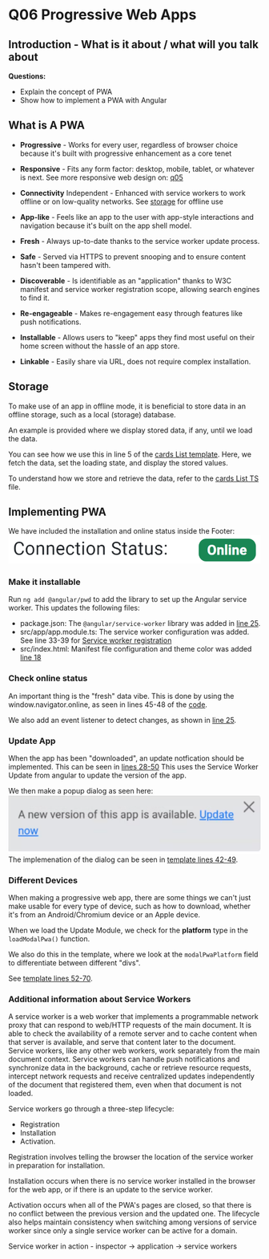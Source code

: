 # Q06 Progressive Web Apps

<!-- References to code will be made in markdown by using: See more in line XX in [name of snippet]("PATH_TO_FILE") -->

## Introduction - What is it about / what will you talk about

**Questions:**

- Explain the concept of PWA
- Show how to implement a PWA with Angular

## What is A PWA

- **Progressive** - Works for every user, regardless of browser choice because it's built with progressive enhancement as a core tenet

- **Responsive** - Fits any form factor: desktop, mobile, tablet, or whatever is next. See more responsive web design on: [q05](https://mathiasschjoedt-bavngaard.github.io/AFE-Eksamen/q05/)

- **Connectivity** Independent - Enhanced with service workers to work offline or on
low-quality networks. See [storage](#storage) for offline use

- **App-like** - Feels like an app to the user with app-style interactions and navigation because it's built on the app shell model.

- **Fresh** - Always up-to-date thanks to the service worker update process.

- **Safe** - Served via HTTPS to prevent snooping and to ensure content hasn't been tampered with.

- **Discoverable** - Is identifiable as an "application" thanks to W3C manifest and
service worker registration scope, allowing search engines to find it.

- **Re-engageable** - Makes re-engagement easy through features like push notifications.

- **Installable** - Allows users to "keep" apps they find most useful on their home screen without the hassle of an app store.

- **Linkable** - Easily share via URL, does not require complex installation.

## Storage

To make use of an app in offline mode, it is beneficial to store data in an offline storage, such as a local (storage) database.

An example is provided where we display stored data, if any, until we load the data.

You can see how we use this in line 5 of the [cards List template](./src/app/credit-card/credit-card-list/credit-card-list.component.html). Here, we fetch the data, set the loading state, and display the stored values.

To understand how we store and retrieve the data, refer to the [cards List TS](./src/app/credit-card/credit-card-list/credit-card-list.component.ts) file.

## Implementing PWA
<!-- 
see https://hackernoon.com/building-progressive-web-application-pwa-with-angular 
 -->

We have included the installation and online status inside the Footer: ![Connections](images/Connectionstatus.png)

### Make it installable

Run `ng add @angular/pwd` to add the library to set up the Angular service worker. This updates the following files:

- package.json: The `@angular/service-worker` library was added in [line 25](./package.json).
- src/app/app.module.ts: The service worker configuration was added. See line 33-39 for [Service worker registration](./src/app/app.module.ts)
- src/index.html: Manifest file configuration and theme color was added [line 18](./src/index.html)

### Check online status

An important thing is the "fresh" data vibe. This is done by using the window.navigator.online, as seen in lines 45-48 of the [code](./src/app/footer/footer.component.ts).

We also add an event listener to detect changes, as shown in [line 25](./src/app/footer/footer.component.ts).

### Update App

When the app has been "downloaded", an update notfication should be implemented.
This can be seen in [lines 28-50](./src/app/footer/footer.component.ts)
This uses the Service Worker Update from angular to update the version of the app.

We then make a popup dialog as seen here:
![update](images/update.png)
The implemenation of the dialog can be seen in [template lines 42-49](./src/app/footer/footer.component.html).  

### Different Devices

When making a progressive web app, there are some things we can't just make usable for every type of device, such as how to download, whether it's from an Android/Chromium device or an Apple device.

When we load the Update Module, we check for the **platform** type in the `loadModalPwa()` function.

We also do this in the template, where we look at the `modalPwaPlatform` field to differentiate between different "divs".

See [template lines 52-70](./src/app/footer/footer.component.html).  

### Additional information about Service Workers

A service worker is a web worker that implements a programmable network proxy that can respond to web/HTTP requests of the main document. It is able to check the availability of a remote server and to cache content when that server is available, and serve that content later to the document. Service workers, like any other web workers, work separately from the main document context. Service workers can handle push notifications and synchronize data in the background, cache or retrieve resource requests, intercept network requests and receive centralized updates independently of the document that registered them, even when that document is not loaded.

Service workers go through a three-step lifecycle:
 - Registration
 - Installation
 - Activation. 
 
 Registration involves telling the browser the location of the service worker in preparation for installation. 
 
 Installation occurs when there is no service worker installed in the browser for the web app, or if there is an update to the service worker.
 
  Activation occurs when all of the PWA's pages are closed, so that there is no conflict between the previous version and the updated one. The lifecycle also helps maintain consistency when switching among versions of service worker since only a single service worker can be active for a domain.

Service worker in action - inspector -> application -> service workers